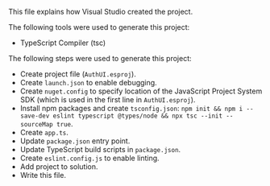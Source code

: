 This file explains how Visual Studio created the project.

The following tools were used to generate this project:
- TypeScript Compiler (tsc)

The following steps were used to generate this project:
- Create project file (`AuthUI.esproj`).
- Create `launch.json` to enable debugging.
- Create `nuget.config` to specify location of the JavaScript Project System SDK (which is used in the first line in `AuthUI.esproj`).
- Install npm packages and create `tsconfig.json`: `npm init && npm i --save-dev eslint typescript @types/node && npx tsc --init --sourceMap true`.
- Create `app.ts`.
- Update `package.json` entry point.
- Update TypeScript build scripts in `package.json`.
- Create `eslint.config.js` to enable linting.
- Add project to solution.
- Write this file.
